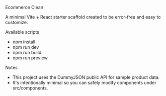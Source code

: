 Ecommerce Clean

A minimal Vite + React starter scaffold created to be error-free and easy to customize.

Available scripts

- npm install
- npm run dev
- npm run build
- npm run preview

Notes

- This project uses the DummyJSON public API for sample product data.
- It's intentionally minimal so you can safely modify components under src/components.
